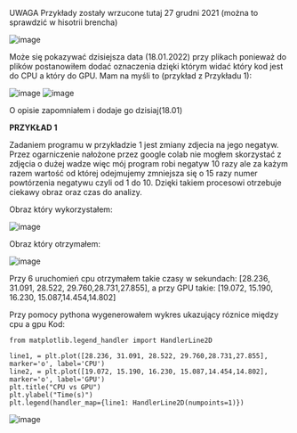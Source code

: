 

UWAGA
Przykłady zostały wrzucone tutaj  27 grudni 2021 (można to sprawdzić w hisotrii brencha)

![image](https://user-images.githubusercontent.com/80325475/149984888-927298cd-1420-4910-b348-d87fb4e848e5.png)

Może się pokazywać dzisiejsza data (18.01.2022) przy plikach ponieważ do plików postanowiłem dodać oznaczenia dzięki którym widać który kod jest do CPU a który do GPU. Mam na myśli to (przykład z Przykładu 1):

![image](https://user-images.githubusercontent.com/80325475/149985166-3d2995f1-d2d2-4e1b-b964-8f7be46cca2e.png)
![image](https://user-images.githubusercontent.com/80325475/149985220-5328cc00-8252-47b5-a1a9-65f30069807e.png)

O opisie zapomniałem i dodaje go dzisiaj(18.01)

**PRZYKŁAD 1**

Zadaniem programu w przykładzie 1 jest zmiany zdjecia na jego negatyw. Przez ogarniczenie nałożone przez google colab nie mogłem skorzystać z zdjęcia o dużej wadze więc mój program robi negatyw 10 razy ale za każym razem wartość od której odejmujemy zmniejsza się o 15 razy numer powtórzenia negatywu czyli od 1 do 10. Dzięki takiem procesowi otrzebuje ciekawy obraz oraz czas do analizy.

Obraz który wykorzystałem:


![image](https://user-images.githubusercontent.com/80325475/149986414-414ed2ba-c146-47ea-a0bd-08fa13920226.png)


Obraz który otrzymałem:

![image](https://user-images.githubusercontent.com/80325475/149986620-ed7a5f4a-dd68-43c6-9d5e-0517f4ab0fa6.png)

Przy 6 uruchomień cpu otrzymałem takie czasy w sekundach: [28.236, 31.091, 28.522, 29.760,28.731,27.855], a przy GPU takie: [19.072, 15.190, 16.230, 15.087,14.454,14.802]

Przy pomocy pythona wygenerowałem wykres ukazujący róznice między cpu a gpu
Kod:
```
from matplotlib.legend_handler import HandlerLine2D

line1, = plt.plot([28.236, 31.091, 28.522, 29.760,28.731,27.855], marker='o', label='CPU')
line2, = plt.plot([19.072, 15.190, 16.230, 15.087,14.454,14.802], marker='o', label='GPU')
plt.title("CPU vs GPU")
plt.ylabel("Time(s)")
plt.legend(handler_map={line1: HandlerLine2D(numpoints=1)})
```
![image](https://user-images.githubusercontent.com/80325475/149987981-8c3758c8-5729-492d-98e5-eba845a2edba.png)


